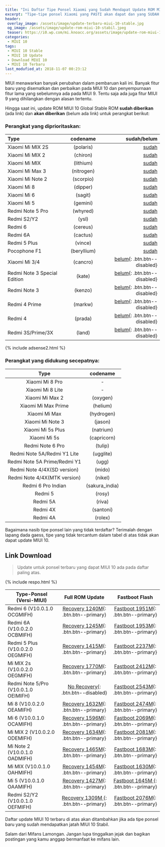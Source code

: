 ```yaml
---
title: "Ini Daftar Tipe Ponsel Xiaomi yang Sudah Mendapat Update ROM MIUI 10 Stabil"
excerpt: "Tipe-tipe ponsel Xiaomi yang PASTI akan dapat dan yang SUDAH mendapat Official MIUI 10 ROM Global Stable beserta link unduhnya"
header:
 overlay_image: /assets/image/update-terbaru-miui-10-stable.jpg
 og_image: /assets/image/update-rom-miui-10-stabil.jpeg
 teaser: https://i0.wp.com/mi.knoacc.org/assets/image/update-rom-miui-10-stabil.jpeg?resize,340,260
categories:
 - MIUI 10
tags:
 - MIUI 10 Stable
 - MIUI 10 Update
 - Download MIUI 10
 - MIUI 10 Terbaru
last_modufied_at: 2018-11-07 00:23:12
---
```

MIUI menawarkan banyak perubahan dalam pembaruan kali ini. Banyak fitur baru yang disematkan dan perbaikan pada MIUI 10 dan penyempurnaan fitur lama yang sebelumnya ada pada MIUI 9. Tentu saja ada juga fitur MIUI 9 yang dihilangkan dengan alasan tertentu.

Hingga saat ini, update ROM MIUI 10 Global Stable ROM **sudah diberikan** (ada link) dan **akan diberikan** (belum ada link) untuk perangkat berikut:

### Perangkat yang diprioritaskan:

| Type | codename | sudah/belum |
|:---|:---:|---:|
| Xiaomi Mi MIX 2S | (polaris) | [sudah](#link-download) |
| Xiaomi Mi MIX 2 | (chiron) | [sudah](#link-download) |
| Xiaomi Mi MIX | (lithium) | [sudah](#link-download) |
| Xiaomi Mi Max 3 | (nitrogen) | [sudah](#link-download) |
| Xiaomi Mi Note 2 | (scorpio) | [sudah](#link-download) |
| Xiaomi Mi 8 | (dipper) | [sudah](#link-download) |
| Xiaomi Mi 6 | (sagit) | [sudah](#link-download) |
| Xiaomi Mi 5 | (gemini) | [sudah](#link-download) |
| Redmi Note 5 Pro | (whyred) | [sudah](#link-download) |
| Redmi S2/Y2 | (ysl) | [sudah](#link-download) |
| Redmi 6 | (cereus) | [sudah](#link-download) |
| Redmi 6A | (cactus) | [sudah](#link-download) |
| Redmi 5 Plus | (vince) | [sudah](#link-download) |
| Pocophone F1 | (beryllium) | [sudah](#link-download) |
| Xiaomi Mi 3/4 | (cancro) | [belum](){: .btn.btn--disabled} |
| Redmi Note 3 Special Edition | (kate) | [belum](){: .btn.btn--disabled} |
| Redmi Note 3 | (kenzo) | [belum](){: .btn.btn--disabled} |
| Redmi 4 Prime | (markw) | [belum](){: .btn.btn--disabled} |
| Redmi 4 | (prada) | [belum](){: .btn.btn--disabled} |
| Redmi 3S/Prime/3X | (land) | [belum](){: .btn.btn--disabled} |

{% include adsense2.html %}

### Perangkat yang didukung secepatnya:

| Type | codename |
|:-----:|:-----:|
| Xiaomi Mi 8 Pro | - |
| Xiaomi Mi 8 Lite | - |
| Xiaomi Mi Max 2 | (oxygen) |
| Xiaomi Mi Max Prime | (helium) |
| Xiaomi Mi Max | (hydrogen) |
| Xiaomi Mi Note 3 | (jason) |
| Xiaomi Mi 5s Plus | (natrium) |
| Xiaomi Mi 5s | (capricorn) |
| Redmi Note 6 Pro | (tulip) |
| Redmi Note 5A/Redmi Y1 Lite | (ugglite) |
| Redmi Note 5A Prime/Redmi Y1 | (ugg) |
| Redmi Note 4/4X(SD version) | (mido) |
| Redmi Note 4/4X(MTK version) | (nikel) |
| Redmi 6 Pro Indian | (sakura_india) |
| Redmi 5 | (rosy) |
| Redmi 5A | (riva) |
| Redmi 4X | (santoni) |
| Redmi 4A | (rolex) |

Bagaimana nasib tipe ponsel lain yang tidak terdaftar? Terimalah dengan lapang dada gaess, tipe yang tidak tercantum dalam tabel di atas tidak akan dapat update MIUI 10.

## Link Download

> Update untuk ponsel terbaru yang dapat MIUI 10 ada pada daftar paling atas.

{% include respo.html %}

| Type-Ponsel (Versi-MIUI) | Full ROM Update | Fastboot Flash |
|------|:------:|:------:|
| Redmi 6 (V10.0.1.0 OCGMIFH) | [Recovery 1240M](http://bigota.d.miui.com/V10.0.1.0.OCGMIFH/miui_HM6Global_V10.0.1.0.OCGMIFH_fd06fbb541_8.1.zip){: .btn.btn--primary} | [Fastboot 1951M](http://bigota.d.miui.com/V10.0.1.0.OCGMIFH/cereus_global_images_V10.0.1.0.OCGMIFH_20180919.0000.00_8.1_global_794ccbbe18.tgz){: .btn.btn--primary} |
| Redmi 6A (V10.0.2.0 OCBMIFH) | [Recovery 1245M](zip){: .btn.btn--primary} | [Fastboot 1953M](http://bigota.d.miui.com/V10.0.2.0.OCBMIFH/miui_HM6AGlobal_V10.0.2.0.OCBMIFH_f3505ab8ee_8.1.zip){: .btn.btn--primary} |
| Redmi 5 Plus (V10.0.2.0 OEGMIFH) | [Recovery 1415M](http://bigota.d.miui.com/V10.0.2.0.OEGMIFH/miui_HM5PlusGlobal_V10.0.2.0.OEGMIFH_dc9f1b974c_8.1.zip){: .btn.btn--primary} | [Fastboot 2237M](http://bigota.d.miui.com/V10.0.2.0.OEGMIFH/vince_global_images_V10.0.2.0.OEGMIFH_20180914.0000.00_8.1_global_018f1e352d.tgz){: .btn.btn--primary} |
| Mi MIX 2s (V10.0.2.0 OEGMIFH) | [Recovery 1770M](http://bigota.d.miui.com/V10.0.2.0.ODGMIFH/miui_MIMIX2SGlobal_V10.0.2.0.ODGMIFH_ddc8dcd78e_8.0.zip){: .btn.btn--primary} | [Fastboot 2412M](http://bigota.d.miui.com/V10.0.2.0.OEGMIFH/vince_global_images_V10.0.2.0.OEGMIFH_20180914.0000.00_8.1_global_018f1e352d.tgz){: .btn.btn--primary} |
| Redmi Note 5/Pro (V10.0.1.0 OEIMIFH) | [No Recovery](#){: .btn.btn--disabled} | [Fastboot 2543M](http://bigota.d.miui.com/V10.0.1.0.OEIMIFH/whyred_global_images_V10.0.1.0.OEIMIFH_20180910.0000.00_8.1_global_ef9a6f693b.tgz){: .btn.btn--primary} |
| Mi 8 (V10.0.2.0 OEAMIFH) | [Recovery 1632M](http://bigota.d.miui.com/V10.0.2.0.OEAMIFH/miui_MI8Global_V10.0.2.0.OEAMIFH_f1b5f34c66_8.1.zip){: .btn.btn--primary} | [Fastboot 2474M](http://bigota.d.miui.com/V10.0.2.0.OEAMIFH/dipper_global_images_V10.0.2.0.OEAMIFH_20180912.0000.00_8.1_global_7d6e5e4b45.tgz){: .btn.btn--primary} |
| Mi 6 (V10.0.1.0 OCAMIFH) | [Recovery 1596M](http://bigota.d.miui.com/V10.0.1.0.OCAMIFH/miui_MI6Global_V10.0.1.0.OCAMIFH_1f4296c44e_8.0.zip){: .btn.btn--primary} | [Fastboot 2069M](http://bigota.d.miui.com/V10.0.1.0.OCAMIFH/sagit_global_images_V10.0.1.0.OCAMIFH_20180905.0000.00_8.0_global_7ce4be65b4.tgz){: .btn.btn--primary} |
| Mi MIX 2 (V10.0.2.0 ODEMIFH) | [Recovery 1634M](http://bigota.d.miui.com/V10.0.2.0.ODEMIFH/miui_MIMIX2Global_V10.0.2.0.ODEMIFH_4766e733e7_8.0.zip){: .btn.btn--primary} | [Fastboot 2081M](http://bigota.d.miui.com/V10.0.2.0.ODEMIFH/chiron_global_images_V10.0.2.0.ODEMIFH_20180906.0000.00_8.0_global_bcc80dae29.tgz){: .btn.btn--primary} |
| Mi Note 2 (V10.0.1.0 OADMIFH) | [Recovery 1465M](http://bigota.d.miui.com/V10.0.1.0.OADMIFH/miui_MINote2Global_V10.0.1.0.OADMIFH_436a66f6b3_8.0.zip){: .btn.btn--primary} | [Fastboot 1683M](http://bigota.d.miui.com/V10.0.1.0.OADMIFH/scorpio_global_images_V10.0.1.0.OADMIFH_20180831.0000.00_8.0_global_cb0bc7a6a5.tgz){: .btn.btn--primary} |
| Mi MIX (V10.0.1.0 OAHMIFH) | [Recovery 1454M](http://bigota.d.miui.com/V10.0.1.0.OAHMIFH/miui_MIMIXGlobal_V10.0.1.0.OAHMIFH_9bf07533e3_8.0.zip){: .btn.btn--primary} | [Fastboot 1630M](http://bigota.d.miui.com/V10.0.1.0.OAHMIFH/lithium_global_images_V10.0.1.0.OAHMIFH_20180831.0000.00_8.0_global_6af721a86e.tgz){: .btn.btn--primary} |
| Mi 5 (V10.0.1.0 OAAMIFH) | [Recovery 1427M](http://bigota.d.miui.com/V10.0.1.0.OAAMIFH/miui_MI5Global_V10.0.1.0.OAAMIFH_5d78eeb0ae_8.0.zip){: .btn.btn--primary} | [Fastboot 1645M ](http://bigota.d.miui.com/V10.0.1.0.OAAMIFH/gemini_global_images_V10.0.1.0.OAAMIFH_20180831.0000.00_8.0_global_4288bc1f30.tgz){: .btn.btn--primary} |
| Redmi S2/Y2 (V10.0.1.0 OEFMIFH) | [Recovery 1309M ](http://bigota.d.miui.com/V10.0.1.0.OEFMIFH/miui_HMS2Global_V10.0.1.0.OEFMIFH_34f6fa6afb_8.1.zip){: .btn.btn--primary} | [Fastboot 2076M](http://bigota.d.miui.com/V10.0.1.0.OEFMIFH/ysl_global_images_V10.0.1.0.OEFMIFH_20180829.0000.00_8.1_global_fb185a4220.tgz){: .btn.btn--primary} |

Daftar update MIUI 10 terbaru di atas akan ditambahkan jika ada tipe ponsel baru yang sudah mendapatkan jatah MIUI 10 Stabil.

Salam dari Mifans Lamongan. Jangan lupa tinggalkan jejak dan bagikan postingan yang kamu anggap bermanfaat ke mifans lain.
